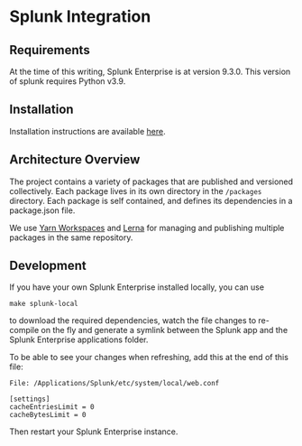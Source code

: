# Splunk Integration


## Requirements

At the time of this writing, Splunk Enterprise is at version 9.3.0. This version of splunk requires Python v3.9.

## Installation

Installation instructions are available [here](https://docs.khulnasoft.com/splunk-app-integration).

## Architecture Overview

The project contains a variety of packages that are published and versioned collectively. Each package lives in its own 
directory in the `/packages` directory. Each package is self contained, and defines its dependencies in a package.json file.

We use [Yarn Workspaces](https://yarnpkg.com/lang/en/docs/workspaces/) and [Lerna](https://github.com/lerna/lerna) for
managing and publishing multiple packages in the same repository.


## Development

If you have your own Splunk Enterprise installed locally, you can use

```
make splunk-local
```

to download the required dependencies, watch the file changes to re-compile on the fly and generate a symlink between the Splunk app and the Splunk Enterprise applications folder.

To be able to see your changes when refreshing, add this at the end of this file:
```
File: /Applications/Splunk/etc/system/local/web.conf

[settings]
cacheEntriesLimit = 0
cacheBytesLimit = 0
```
Then restart your Splunk Enterprise instance.